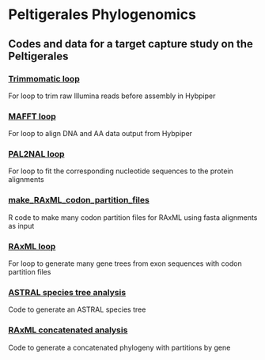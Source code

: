 # Peltigerales Phylogenomics
## Codes and data for a target capture study on the Peltigerales

### [Trimmomatic loop](./trimmomatic.sh)
For loop to trim raw Illumina reads before assembly in Hybpiper

### [MAFFT loop](./mafft.sh)
For loop to align DNA and AA data output from Hybpiper

### [PAL2NAL loop](./pal2nal.sh)
For loop to fit the corresponding nucleotide sequences to the protein alignments

### [make_RAxML_codon_partition_files](./make_RAxML_codon_partition_files.R)
R code to make many codon partition files for RAxML using fasta alignments as input

### [RAxML loop](./raxml_loop.sh)
For loop to generate many gene trees from exon sequences with codon partition files

### [ASTRAL species tree analysis](./astral.sh)
Code to generate an ASTRAL species tree

### [RAxML concatenated analysis](./raxml_concat.sh)
Code to generate a concatenated phylogeny with partitions by gene
